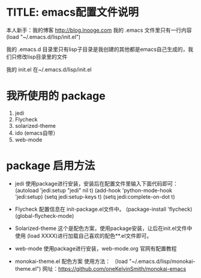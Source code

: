 # TITLE: emacs配置文件说明

本人新手：我的博客 http://blog.lnooge.com
我的 .emacs 文件里只有一行内容
(load "~/.emacs.d/lisp/init.el")

我的 .emacs.d 目录里只有lisp子目录是我创建的其他都是emacs自己生成的，我们只修改lisp目录里的文件

我的 init.el 在~/.emacs.d/lisp/init.el 

# 我所使用的 package 
1. jedi
2. Flycheck
3. solarized-theme
4. ido (emacs自带）
5. web-mode 
 

# package 启用方法 
* jedi
   使用package进行安装，安装后在配置文件里输入下面代码即可：
   (autoload 'jedi:setup "jedi" nil t)
   (add-hook 'python-mode-hook 'jedi:setup)
   (setq jedi:setup-keys t)
   (setq jedi:complete-on-dot t)
* Flycheck
   配置信息在 init-package.el文件中。
   (package-install 'flycheck)
   (global-flycheck-mode)

* Solarized-theme
   这个是配色方案，使用package安装，让后在init.el文件中使用 (load XXXX)进行加载自己喜欢的配色**.el文件即可。

* web-mode
  使用package进行安装，web-mode.org 官网有配置教程

* monokai-theme.el 配色方案
  使用方法：
  （load "~/.emacs.d/lisp/monokai-theme.el")
  网址：https://github.com/oneKelvinSmith/monokai-emacs
